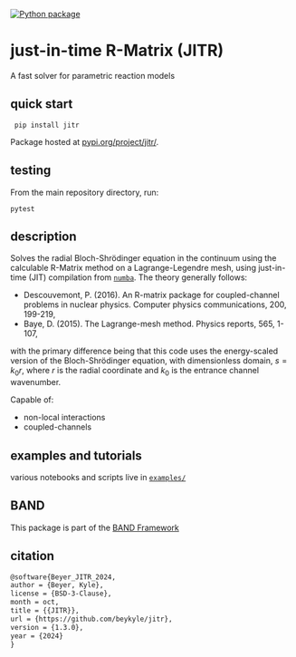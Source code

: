 [![Python package](https://github.com/beykyle/jitr/actions/workflows/python-package.yml/badge.svg)](https://github.com/beykyle/jitr/actions/workflows/python-package.yml)

# just-in-time R-Matrix (JITR)

A fast solver for parametric reaction models

## quick start
```
 pip install jitr
```

Package hosted at [pypi.org/project/jitr/](https://pypi.org/project/jitr/).

## testing
From the main repository directory, run:

```
pytest
```

## description
Solves the radial Bloch-Shrödinger equation in the continuum using the calculable R-Matrix method on a Lagrange-Legendre mesh, using just-in-time (JIT) compilation from [`numba`](https://numba.pydata.org/). The theory generally follows:
- Descouvemont, P. (2016). An R-matrix package for coupled-channel problems in nuclear physics. Computer physics communications, 200, 199-219,
- Baye, D. (2015). The Lagrange-mesh method. Physics reports, 565, 1-107,

with the primary difference being that this code uses the energy-scaled version of the Bloch-Shrödinger equation, with dimensionless domain, $s = k_0 r$, where $r$ is the radial coordinate and $k_0$ is the entrance channel wavenumber.

Capable of:
- non-local interactions
- coupled-channels


## examples and tutorials

various notebooks and scripts live in [`examples/`](https://github.com/beykyle/jitr/tree/main/examples)

## BAND

This package is part of the [BAND Framework](https://github.com/bandframework/)


## citation
```latex
@software{Beyer_JITR_2024,
author = {Beyer, Kyle},
license = {BSD-3-Clause},
month = oct,
title = {{JITR}},
url = {https://github.com/beykyle/jitr},
version = {1.3.0},
year = {2024}
}
```
